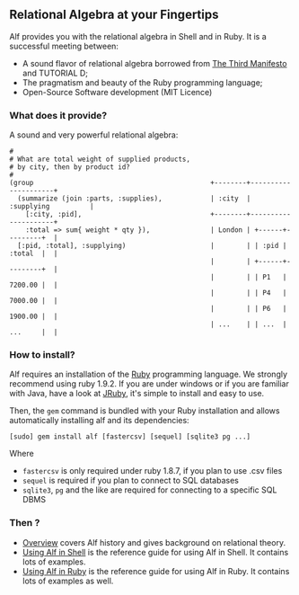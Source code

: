 ## Relational Algebra at your Fingertips

Alf provides you with the relational algebra in Shell and in Ruby. It is a successful meeting between:

* A sound flavor of relational algebra borrowed from [The Third Manifesto](http://thethirdmanifesto.com) and TUTORIAL D;
* The pragmatism and beauty of the Ruby programming language;
* Open-Source Software development (MIT Licence)

### What does it provide?

A sound and very powerful relational algebra:

<pre class="theory"><code class="ruby">#                                                 
# What are total weight of supplied products,     
# by city, then by product id?                    
#                                                 
(group                                            +--------+---------------------+
  (summarize (join :parts, :supplies),            | :city  | :supplying          |
    [:city, :pid],                                +--------+---------------------+
    :total => sum{ weight * qty }),               | London | +------+---------+  |
  [:pid, :total], :supplying)                     |        | | :pid | :total  |  |
                                                  |        | +------+---------+  |
                                                  |        | | P1   | 7200.00 |  |
                                                  |        | | P4   | 7000.00 |  |
                                                  |        | | P6   | 1900.00 |  |
                                                  | ...    | | ...  | ...     |  |
</code></pre>

### How to install?

Alf requires an installation of the [Ruby](http://ruby-lang.org/) programming 
language. We strongly recommend using ruby 1.9.2. If you are under windows or 
if you are familiar with Java, have a look at [JRuby](http://www.jruby.org/), 
it's simple to install and easy to use. 

Then, the `gem` command is bundled with your Ruby installation and allows 
automatically installing alf and its dependencies:

    [sudo] gem install alf [fastercsv] [sequel] [sqlite3 pg ...]

Where 

* `fastercsv` is only required under ruby 1.8.7, if you plan to use .csv files
* `sequel` is required if you plan to connect to SQL databases
* `sqlite3`, `pg` and the like are required for connecting to a specific SQL DBMS 

### Then ?

* [Overview](overview/why.html) covers Alf history and gives background on relational theory.
* [Using Alf in Shell](shell/index.html) is the reference guide for using Alf in Shell. It contains lots of examples.
* [Using Alf in Ruby](ruby/index.html) is the reference guide for using Alf in Ruby. It contains lots of examples as well.

